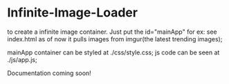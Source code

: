 # Infinite-Image-Loader

to create a infinite image container.
Just put the id="mainApp" for ex: see index.html
as of now it pulls images from imgur(the latest trending images);

mainApp container can be styled at ./css/style.css;
js code can be seen at ./js/app.js;

Documentation coming soon!
